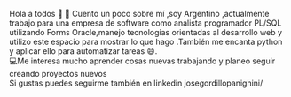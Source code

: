  Hola a todos 👋
🚀 Cuento un poco sobre mí ,soy Argentino ,actualmente trabajo para una empresa de software como analista programador PL/SQL utilizando Forms Oracle,manejo tecnologías orientadas al desarrollo web y utilizo este espacio para mostrar lo que hago .También me encanta python y aplicar ello para automatizar tareas 😄.
<br>
💻Me interesa mucho aprender cosas nuevas trabajando y planeo seguir creando proyectos nuevos<br>
Si gustas puedes seguirme también en linkedin  josegordillopanighini/

